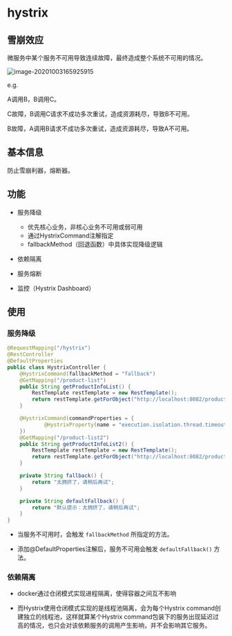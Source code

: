 # hystrix



## 雪崩效应

微服务中某个服务不可用导致连续故障，最终造成整个系统不可用的情况。

![image-20201003165925915](https://image-hosting.jellyfishmix.com/20201003165925.png)

e.g.

A调用B，B调用C。

C故障，B调用C请求不成功多次重试，造成资源耗尽，导致B不可用。

B故障，A调用B请求不成功多次重试，造成资源耗尽，导致A不可用。



## 基本信息

防止雪崩利器，熔断器。



## 功能

- 服务降级
  - 优先核心业务，非核心业务不可用或弱可用
  - 通过HystrixCommand注解指定
  - fallbackMethod（回退函数）中具体实现降级逻辑

- 依赖隔离
- 服务熔断
- 监控（Hystrix Dashboard）



## 使用

### 服务降级

```java
@RequestMapping("/hystrix")
@RestController
@DefaultProperties
public class HystrixController {
    @HystrixCommand(fallbackMethod = "fallback")
    @GetMapping("/product-list")
    public String getProductInfoList() {
        RestTemplate restTemplate = new RestTemplate();
        return restTemplate.getForObject("http://localhost:8082/product/list", String.class);
    }

    @HystrixCommand(commandProperties = {
            @HystrixProperty(name = "execution.isolation.thread.timeoutInMilliseconds", value = "3000")
    })
    @GetMapping("/product-list2")
    public String getProductInfoList2() {
        RestTemplate restTemplate = new RestTemplate();
        return restTemplate.getForObject("http://localhost:8082/product/list", String.class);
    }

    private String fallback() {
        return "太拥挤了，请稍后再试";
    }

    private String defaultFallback() {
        return "默认提示：太拥挤了，请稍后再试";
    }
}
```

- 当服务不可用时，会触发 `fallbackMethod` 所指定的方法。

- 添加@DefaultProperties注解后，服务不可用会触发 `defaultFallback()` 方法。

### 依赖隔离

- docker通过仓闭模式实现进程隔离，使得容器之间互不影响

- 而Hystrix使用仓闭模式实现的是线程池隔离，会为每个Hystrix command创建独立的线程池，这样就算某个Hystrix command包装下的服务出现延迟过高的情况，也只会对该依赖服务的调用产生影响，并不会影响其它服务。

